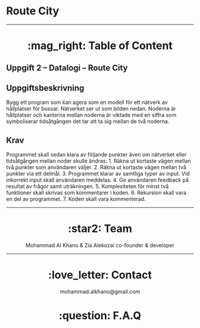 # Route City

<p>

</p>

 <hr>

 <h1 align="center"> :mag_right: Table of Content </h1>
 
<h2>Uppgift 2 – Datalogi – Route City</h2>


<h2>Uppgiftsbeskrivning</h2>
<p>
Bygg ett program som kan agera som en modell för ett nätverk av hållplatser för bussar. Nätverket
ser ut som bilden nedan. Noderna är hållplatser och kanterna mellan noderna är viktade med en
siffra som symboliserar tidsåtgången det tar att ta sig mellan de två noderna.
 </p>
<h2>Krav</h2>
<p>
Programmet skall sedan klara av följande punkter även om nätverket eller tidsåtgången mellan noder
skulle ändras:
1. Räkna ut kortaste vägen mellan två punkter som användaren väljer.
2. Räkna ut kortaste vägen mellan två punkter via ett delmål.
3. Programmet klarar av samtliga typer av input. Vid inkorrekt input skall användaren
meddelas.
4. Ge användaren feedback på resultat av frågor samt uträkningen.
5. Komplexiteten för minst två funktioner skall skrivas som kommentarer i koden.
6. Rekursion skall vara en del av programmet.
7. Koden skall vara kommenterad.
</p>

<hr>

 <h1 align="center"> :star2: Team </h1>

 <p align="center"> 
 Mohammad Al Khano & Zia Alekozai co-founder & developer <br />
 </p>

<hr>

 <h1 align="center"> :love_letter: Contact </h1>
 <p align="center"> 
 mohammad.alkhano@gmail.com <br />
 </p>

 <h1 align="center"> :question: F.A.Q </h1>
